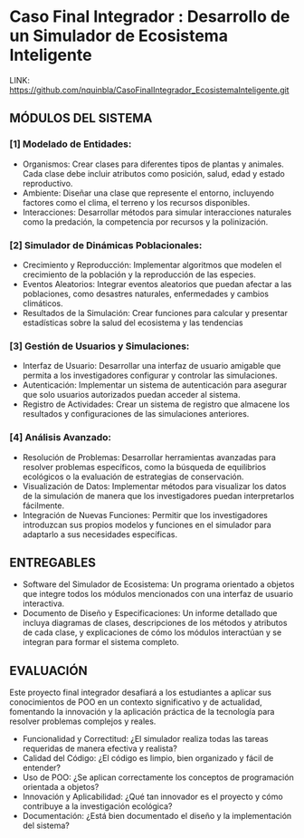 # Caso Final Integrador : Desarrollo de un Simulador de Ecosistema Inteligente

LINK: https://github.com/nquinbla/CasoFinalIntegrador_EcosistemaInteligente.git

## MÓDULOS DEL SISTEMA

### [1] Modelado de Entidades:
* Organismos: Crear clases para diferentes tipos de plantas y animales. Cada clase debe incluir atributos como posición, salud, edad y estado reproductivo.
* Ambiente: Diseñar una clase que represente el entorno, incluyendo factores como el clima, el terreno y los recursos disponibles.
* Interacciones: Desarrollar métodos para simular interacciones naturales como la predación, la competencia por recursos y la polinización.

### [2] Simulador de Dinámicas Poblacionales:
* Crecimiento y Reproducción: Implementar algoritmos que modelen el crecimiento de la población y la reproducción de las especies.
* Eventos Aleatorios: Integrar eventos aleatorios que puedan afectar a las poblaciones, como desastres naturales, enfermedades y cambios climáticos.
* Resultados de la Simulación: Crear funciones para calcular y presentar estadísticas sobre la salud del ecosistema y las tendencias

### [3] Gestión de Usuarios y Simulaciones:
* Interfaz de Usuario: Desarrollar una interfaz de usuario amigable que permita a los investigadores configurar y controlar las simulaciones.
* Autenticación: Implementar un sistema de autenticación para asegurar que solo usuarios autorizados puedan acceder al sistema.
* Registro de Actividades: Crear un sistema de registro que almacene los resultados y configuraciones de las simulaciones anteriores.

### [4] Análisis Avanzado:
* Resolución de Problemas: Desarrollar herramientas avanzadas para resolver problemas específicos, como la búsqueda de equilibrios ecológicos o la evaluación de estrategias de conservación.
* Visualización de Datos: Implementar métodos para visualizar los datos de la simulación de manera que los investigadores puedan interpretarlos fácilmente.
* Integración de Nuevas Funciones: Permitir que los investigadores introduzcan sus propios modelos y funciones en el simulador para adaptarlo a sus necesidades específicas.


## ENTREGABLES

* Software del Simulador de Ecosistema: Un programa orientado a objetos que integre todos los módulos mencionados con una interfaz de usuario interactiva.
* Documento de Diseño y Especificaciones: Un informe detallado que incluya diagramas de clases, descripciones de los métodos y atributos de cada clase, y explicaciones de cómo los módulos interactúan y se integran para formar el sistema completo.

## EVALUACIÓN
Este proyecto final integrador desafiará a los estudiantes a aplicar sus conocimientos de POO en un contexto significativo y de actualidad, fomentando la innovación y la aplicación práctica de la tecnología para resolver problemas complejos y reales.

* Funcionalidad y Correctitud: ¿El simulador realiza todas las tareas requeridas de manera efectiva y realista?
* Calidad del Código: ¿El código es limpio, bien organizado y fácil de entender?
* Uso de POO: ¿Se aplican correctamente los conceptos de programación orientada a objetos?
* Innovación y Aplicabilidad: ¿Qué tan innovador es el proyecto y cómo contribuye a la investigación ecológica?
* Documentación: ¿Está bien documentado el diseño y la implementación del sistema?

